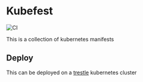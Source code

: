 # Kubefest

![CI](https://github.com/jostho/kubefest/workflows/CI/badge.svg)

This is a collection of kubernetes manifests

## Deploy

This can be deployed on a [trestle](https://github.com/jostho/trestle) kubernetes cluster
